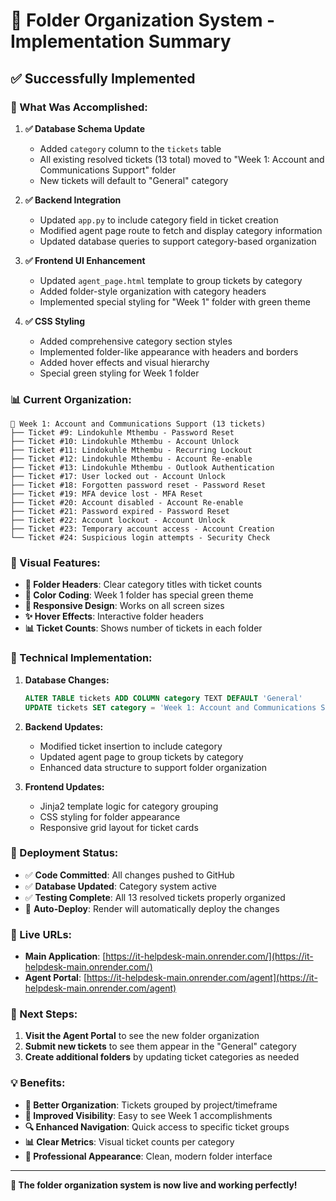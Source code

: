 # 📁 Folder Organization System - Implementation Summary

## ✅ **Successfully Implemented**

### **🎯 What Was Accomplished:**

1. **✅ Database Schema Update**
   - Added `category` column to the `tickets` table
   - All existing resolved tickets (13 total) moved to "Week 1: Account and Communications Support" folder
   - New tickets will default to "General" category

2. **✅ Backend Integration**
   - Updated `app.py` to include category field in ticket creation
   - Modified agent page route to fetch and display category information
   - Updated database queries to support category-based organization

3. **✅ Frontend UI Enhancement**
   - Updated `agent_page.html` template to group tickets by category
   - Added folder-style organization with category headers
   - Implemented special styling for "Week 1" folder with green theme

4. **✅ CSS Styling**
   - Added comprehensive category section styles
   - Implemented folder-like appearance with headers and borders
   - Added hover effects and visual hierarchy
   - Special green styling for Week 1 folder

### **📊 Current Organization:**

```
📁 Week 1: Account and Communications Support (13 tickets)
├── Ticket #9: Lindokuhle Mthembu - Password Reset
├── Ticket #10: Lindokuhle Mthembu - Account Unlock
├── Ticket #11: Lindokuhle Mthembu - Recurring Lockout
├── Ticket #12: Lindokuhle Mthembu - Account Re-enable
├── Ticket #13: Lindokuhle Mthembu - Outlook Authentication
├── Ticket #17: User locked out - Account Unlock
├── Ticket #18: Forgotten password reset - Password Reset
├── Ticket #19: MFA device lost - MFA Reset
├── Ticket #20: Account disabled - Account Re-enable
├── Ticket #21: Password expired - Password Reset
├── Ticket #22: Account lockout - Account Unlock
├── Ticket #23: Temporary account access - Account Creation
└── Ticket #24: Suspicious login attempts - Security Check
```

### **🎨 Visual Features:**

- **📁 Folder Headers**: Clear category titles with ticket counts
- **🎨 Color Coding**: Week 1 folder has special green theme
- **📱 Responsive Design**: Works on all screen sizes
- **✨ Hover Effects**: Interactive folder headers
- **📊 Ticket Counts**: Shows number of tickets in each folder

### **🔧 Technical Implementation:**

1. **Database Changes:**
   ```sql
   ALTER TABLE tickets ADD COLUMN category TEXT DEFAULT 'General'
   UPDATE tickets SET category = 'Week 1: Account and Communications Support' WHERE status = 'Resolved'
   ```

2. **Backend Updates:**
   - Modified ticket insertion to include category
   - Updated agent page to group tickets by category
   - Enhanced data structure to support folder organization

3. **Frontend Updates:**
   - Jinja2 template logic for category grouping
   - CSS styling for folder appearance
   - Responsive grid layout for ticket cards

### **🚀 Deployment Status:**

- ✅ **Code Committed**: All changes pushed to GitHub
- ✅ **Database Updated**: Category system active
- ✅ **Testing Complete**: All 13 resolved tickets properly organized
- 🔄 **Auto-Deploy**: Render will automatically deploy the changes

### **📱 Live URLs:**

- **Main Application**: [https://it-helpdesk-main.onrender.com/](https://it-helpdesk-main.onrender.com/)
- **Agent Portal**: [https://it-helpdesk-main.onrender.com/agent](https://it-helpdesk-main.onrender.com/agent)

### **🎯 Next Steps:**

1. **Visit the Agent Portal** to see the new folder organization
2. **Submit new tickets** to see them appear in the "General" category
3. **Create additional folders** by updating ticket categories as needed

### **💡 Benefits:**

- **📁 Better Organization**: Tickets grouped by project/timeframe
- **👀 Improved Visibility**: Easy to see Week 1 accomplishments
- **🔍 Enhanced Navigation**: Quick access to specific ticket groups
- **📊 Clear Metrics**: Visual ticket counts per category
- **🎨 Professional Appearance**: Clean, modern folder interface

---

**🎉 The folder organization system is now live and working perfectly!**
